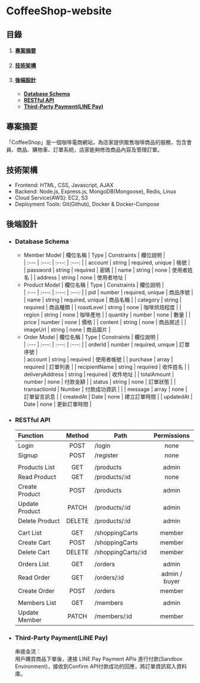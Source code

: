# CoffeeShop-website
## 目錄
1. #### [專案摘要](#專案摘要)
2. #### [技術架構](#技術架構)    
3. #### [後端設計](#後端設計)
    - [**Database Schema**](#Database-Schema)
    - [**RESTful API**](#RESTful-API)
    - [**Third-Party Payment(LINE Pay)**](#Third-Party-PaymentLINE-Pay)

## 專案摘要
「CoffeeShop」是一個咖啡電商網站，為店家提供販售咖啡商品的服務，包含會員、商品、購物車、訂單系統，店家能夠修改商品內容及管理訂單。

## 技術架構

- Frontend: HTML, CSS, Javascript, AJAX
- Backend: Node.js, Express.js, MongoDB(Mongoose), Redis, Linux
- Cloud Service(AWS): EC2, S3 
- Deployment Tools: Git(Github), Docker & Docker-Compose


## 後端設計
- ### Database Schema
  + Member Model
    | 欄位名稱 | Type | Constraints | 欄位說明 |  
    | :--- | :---: | :---: | :---: | 
    | account | string | required, unique | 帳號 |  
    | password | string | required | 密碼 |
    | name | string | none | 使用者姓名 |
    | address | string | none | 使用者地址 |
  + Product Model
    | 欄位名稱 | Type | Constraints | 欄位說明 |  
    | :--- | :---: | :---: | :---: | 
    | pid | number | required, unique | 商品序號 |  
    | name | string | required, unique | 商品名稱 |
    | category | string | required | 商品種類 |
    | roastLevel | string | none | 咖啡烘焙程度 |
    | region | string | none | 咖啡產地 |
    | quantity | number | none | 數量 |
    | price | number | none | 價格 |
    | content | string | none | 商品敘述 |
    | imageUrl | string | none | 商品圖片 |
  + Order Model
    | 欄位名稱 | Type | Constraints | 欄位說明 |  
    | :--- | :---: | :---: | :---: | 
    | orderId | number | required, unique | 訂單序號 |  
    | account | string | required | 使用者帳號 |
    | purchase | array | required | 訂單列表 |
    | recipientName | string | required | 收件姓名 |
    | deliveryAddress | string | required | 收件地址 |
    | totalAmount | number | none | 付款金額 |
    | status | string | none | 訂單狀態 |
    | transactionId | Number | 付款成功資訊 |  |
    | message | array | none | 訂單留言訊息 |
    | createdAt | Date | none | 建立訂單時間 |
    | updatedAt | Date | none | 更新訂單時間 |
- ### RESTful API
  | Function | Method | Path | Permissions |
  | :--- | :---: | --- | :---: |
  | Login | POST | /login | none
  | Signup | POST | /register | none
  | |
  | Products List | GET | /products | admin
  | Read Product | GET | /products/:id | none
  | Create Product | POST | /products | admin
  | Update Product | PATCH | /products/:id | admin
  | Delete Product | DELETE | /products/:id | admin
  | |
  | Cart List | GET | /shoppingCarts | member
  | Create Cart | POST | /shoppingCarts | member
  | Delete Cart | DELETE | /shoppingCarts/:id | member
  | |
  | Orders List | GET | /orders | admin
  | Read Order | GET | /orders/:id | admin / buyer
  | Create Order | POST | /orders | member
  | |
  | Members List | GET | /members | admin
  | Update Member | PATCH | /members/:id | member
- ### Third-Party Payment(LINE Pay)
  串接金流：<br>
  用戶購買商品下單後，連接 LINE Pay Payment APIs 進行付款(Sandbox Environment)，接收到Confirm API付款成功的回應，將訂單資訊寫入資料庫。